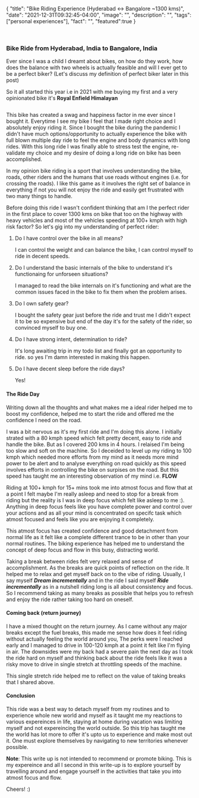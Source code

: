 {
  "title": "Bike Riding Experience (Hyderabad <-> Bangalore ~1300 kms)",
  "date": "2021-12-31T09:32:45-04:00",
  "image": "",
  "description": "",
  "tags": ["personal experiences"],
  "fact": "",
  "featured":true
}

<br>

### Bike Ride from Hyderabad, India to Bangalore, India

Ever since I was a child I dreamt about bikes, on how do they work, how does the balance with two wheels is actually feasible and will I ever get to be a perfect biker? (Let's discuss my definition of perfect biker later in this post)

So it all started this year i.e in 2021 with me buying my first and a very opinionated bike it's **Royal Enfield Himalayan**

<IMAGE>

This bike has created a swag and happiness factor in me ever since I bought it. Everytime I see my bike I feel that I made right choice and I absolutely enjoy riding it. Since I bought the bike during the pandemic I didn't have much options/opportunity to actually experience the bike with full blown multiple day ride to feel the engine and body dynamics with long rides. With this long ride I was finally able to stress test the engine, re-validate my choice and my desire of doing a long ride on bike has been accomplished. 

In my opinion bike riding is a sport that involves understanding the bike, roads, other riders and the humans that use roads without engines (i.e. for crossing the roads). I like this game as it involves the right set of balance in everything if not you will not enjoy the ride and easily get frustrated with two many things to handle.

Before doing this ride I wasn't confident thinking that am I the perfect rider in the first place to cover 1300 kms on bike that too on the highway with heavy vehicles and most of the vehicles speeding at 100+ kmph with high risk factor? So let's gig into my understanding of perfect rider:

1. Do I have control over the bike in all means?

    I can control the weight and can balance the bike, I can control myself to ride in decent speeds.

2. Do I understand the basic internals of the bike to understand it's functionaing for unforseen situations?

    I managed to read the bike internals on it's functioning and what are the common issues faced in the bike to fix them when the problem arises. 

3. Do I own safety gear?

    I bought the safety gear just before the ride and trust me I didn't expect it to be so expensive but end of the day it's for the safety of the rider, so convinced myself to buy one. 

4. Do I have strong intent, determination to ride?

    It's long awaiting trip in my todo list and finally got an opportunity to ride. so yes I'm damn interested in making this happen. 

5. Do I have decent sleep before the ride days?

    Yes!

#### The Ride Day

Writing down all the thoughts and what makes me a ideal rider helped me to boost my confidence, helped me to start the ride and offered me the confidence I need on the road.

I was a bit nervous as it's my first ride and I'm doing this alone. I initially strated with a 80 kmph speed which felt pretty decent, easy to ride and handle the bike. But as I covered 200 kms in 4 hours. I relaised I'm being too slow and soft on the machine. So I deceided to level up my riding to 100 kmph which needed more efforts from my mind as it needs more mind power to be alert and to analyse everything on road quickly as this speed involves efforts in controlling the bike on surpises on the road. But this speed has taught me an interesting observation of my mind i.e. **FLOW**

Riding at 100+ kmph for 15+ mins took me into atmost focus and flow that at a point I felt maybe I'm really asleep and need to stop for a break from riding but the reality is I was in deep focus which felt like asleep to me :). Anything in deep focus feels like you have complete power and control over your actions and as all your mind is concentrated on specifc task which atmost focused and feels like you are enjoying it completely. 

This atmost focus has created confidence and good detachment from normal life as it felt like a complete different trance to be in other than your normal routines. The biking experience has helped me to understand the concept of deep focus and flow in this busy, distracting world. 

Taking a break between rides felt very relaxed and sense of accomplishment. As the breaks are quick points of reflection on the ride. It helped me to relax and get myself back on to the vibe of riding. Usually, I say myself ***Dream incrementally*** and in the ride I said myself ***Ride incrementally*** as in a nutshell riding long is all about consistency and focus. So I recommend taking as many breaks as possible that helps you to refresh and enjoy the ride rather taking too hard on oneself. 

#### Coming back (return journey)

I have a mixed thought on the return journey. As I came without any major breaks except the fuel breaks, this made me sense how does it feel riding without actually feeling the world around you, The perks were I reached early and I managed to drive in 100-120 kmph at a point it felt like I'm flying in air. The downsides were my back had a severe pain the next day as I took the ride hard on myself and thinking back about the ride feels like it was a risky move to drive in single stretch at throttling speeds of the machine.

This single stretch ride helped me to reflect on the value of taking breaks that I shared above. 


#### Conclusion

This ride was a best way to detach myself from my routines and to experience whole new world and myself as it taught me my reactions to various expereinces in life, staying at home during vacation was limiting myself and not expereincing the world outside. So this trip has taught me the world has lot more to offer it's upto us to experience and make most out it. One must explore themselves by navigating to new territories whenever possible. 

**Note**: This write up is not intended to recommend or promote biking. This is my expereince and all I second in this write-up is to explore yourself by travelling around and engage yourself in the activities that take you into atmost focus and flow. 

Cheers! :)


